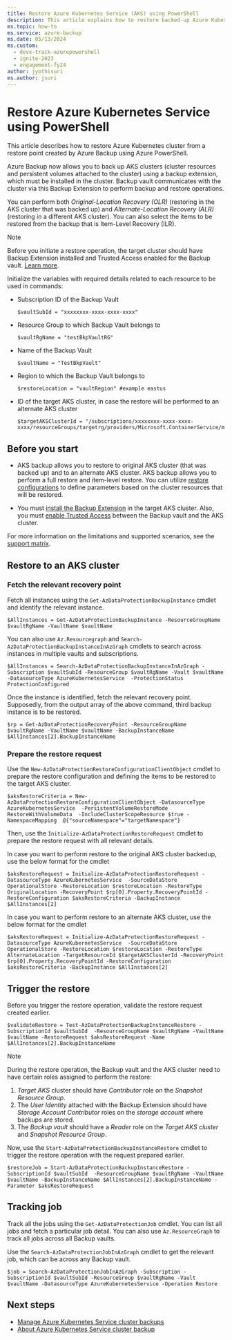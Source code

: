 ```yaml
---
title: Restore Azure Kubernetes Service (AKS) using PowerShell
description: This article explains how to restore backed-up Azure Kubernetes Service (AKS) using Azure PowerShell.
ms.topic: how-to
ms.service: azure-backup
ms.date: 05/13/2024
ms.custom:
  - devx-track-azurepowershell
  - ignite-2023
  - engagement-fy24
author: jyothisuri
ms.author: jsuri
---
```


# Restore Azure Kubernetes Service using PowerShell 

This article describes how to restore Azure Kubernetes cluster from a restore point created by Azure Backup using Azure PowerShell.

Azure Backup now allows you to back up AKS clusters (cluster resources and persistent volumes attached to the cluster) using a backup extension, which must be installed in the cluster. Backup vault communicates with the cluster via this Backup Extension to perform backup and restore operations. 

You can perform both *Original-Location Recovery (OLR)* (restoring in the AKS cluster that was backed up) and *Alternate-Location Recovery (ALR)* (restoring in a different AKS cluster). You can also select the items to be restored from the backup that is Item-Level Recovery (ILR).

>[!Note]
>Before you initiate a restore operation, the target cluster should have Backup Extension installed and Trusted Access enabled for the Backup vault. [Learn more](azure-kubernetes-service-cluster-backup-using-powershell.md#prepare-aks-cluster-for-backup).

Initialize the variables with required details related to each resource to be used in commands:

- Subscription ID of the Backup Vault

    ```azurepowershell
    $vaultSubId = "xxxxxxxx-xxxx-xxxx-xxxx"
    ```
- Resource Group to which Backup Vault belongs to

    ```azurepowershell
    $vaultRgName = "testBkpVaultRG"
    ```

- Name of the Backup Vault

    ```azurepowershell
    $vaultName = "TestBkpVault"
    ```
- Region to which the Backup Vault belongs to

    ```azurepowershell
    $restoreLocation = "vaultRegion" #example eastus
    ```

- ID of the target AKS cluster, in case the restore will be performed to an alternate AKS cluster

    ```azurepowershell
    $targetAKSClusterId = "/subscriptions/xxxxxxxx-xxxx-xxxx-xxxx/resourceGroups/targetrg/providers/Microsoft.ContainerService/managedClusters/PSAKSCluster2"
    ```

## Before you start

- AKS backup allows you to restore to original AKS cluster (that was backed up) and to an alternate AKS cluster. AKS backup allows you to perform a full restore and item-level restore. You can utilize [restore configurations](#restore-to-an-aks-cluster) to define parameters based on the cluster resources that will be restored.

- You must [install the Backup Extension](azure-kubernetes-service-cluster-manage-backups.md#install-backup-extension) in the target AKS cluster. Also, you must [enable Trusted Access](azure-kubernetes-service-cluster-manage-backups.md#trusted-access-related-operations) between the Backup vault and the AKS cluster.

For more information on the limitations and supported scenarios, see the [support matrix](azure-kubernetes-service-cluster-backup-support-matrix.md).

## Restore to an AKS cluster 

### Fetch the relevant recovery point

Fetch all instances using the `Get-AzDataProtectionBackupInstance` cmdlet and identify the relevant instance.

```azurepowershell
$AllInstances = Get-AzDataProtectionBackupInstance -ResourceGroupName $vaultRgName -VaultName $vaultName
```

You can also use `Az.Resourcegraph` and `Search-AzDataProtectionBackupInstanceInAzGraph` cmdlets to search across instances in multiple vaults and subscriptions.

```azurepowershell
$AllInstances = Search-AzDataProtectionBackupInstanceInAzGraph -Subscription $vaultSubId -ResourceGroup $vaultRgName -Vault $vaultName -DatasourceType AzureKubernetesService  -ProtectionStatus ProtectionConfigured
```

Once the instance is identified, fetch the relevant recovery point. Supposedly, from the output array of the above command, third backup instance is to be restored.

```azurepowershell
$rp = Get-AzDataProtectionRecoveryPoint -ResourceGroupName $vaultRgName -VaultName $vaultName -BackupInstanceName $AllInstances[2].BackupInstanceName
```

### Prepare the restore request

Use the `New-AzDataProtectionRestoreConfigurationClientObject` cmdlet to prepare the restore configuration and defining the items to be restored to the target AKS cluster.

```azurepowershell
$aksRestoreCriteria = New-AzDataProtectionRestoreConfigurationClientObject -DatasourceType AzureKubernetesService  -PersistentVolumeRestoreMode RestoreWithVolumeData  -IncludeClusterScopeResource $true -NamespaceMapping  @{"sourceNamespace"="targetNamespace"}
```

Then, use the `Initialize-AzDataProtectionRestoreRequest` cmdlet to prepare the restore request with all relevant details.

In case you want to perform restore to the original AKS cluster backedup, use the below format for the cmdlet

```azurepowershell
$aksRestoreRequest = Initialize-AzDataProtectionRestoreRequest -DatasourceType AzureKubernetesService  -SourceDataStore OperationalStore -RestoreLocation $restoreLocation -RestoreType OriginalLocation -RecoveryPoint $rp[0].Property.RecoveryPointId -RestoreConfiguration $aksRestoreCriteria -BackupInstance $AllInstances[2]
```
In case you want to perform restore to an alternate AKS cluster, use the below format for the cmdlet

```azurepowershell
$aksRestoreRequest = Initialize-AzDataProtectionRestoreRequest -DatasourceType AzureKubernetesService  -SourceDataStore OperationalStore -RestoreLocation $restoreLocation -RestoreType AlternateLocation -TargetResourceId $targetAKSClusterId -RecoveryPoint $rp[0].Property.RecoveryPointId -RestoreConfiguration $aksRestoreCriteria -BackupInstance $AllInstances[2]
```

## Trigger the restore

Before you trigger the restore operation, validate the restore request created earlier.

```azurepowershell
$validateRestore = Test-AzDataProtectionBackupInstanceRestore -SubscriptionId $vaultSubId  -ResourceGroupName $vaultRgName -VaultName $vaultName -RestoreRequest $aksRestoreRequest -Name $AllInstances[2].BackupInstanceName
```

>[!Note]
>During the restore operation, the Backup vault and the AKS cluster need to have certain roles assigned to perform the restore:

1. *Target AKS* cluster should have *Contributor* role on the *Snapshot Resource Group*.
2. The *User Identity* attached with the Backup Extension should have *Storage Account Contributor* roles on the *storage account* where backups are stored. 
3. The *Backup vault* should have a *Reader* role on the *Target AKS cluster* and *Snapshot Resource Group*.

Now, use the `Start-AzDataProtectionBackupInstanceRestore` cmdlet to trigger the restore operation with the request prepared earlier.

```azurepowershell
$restoreJob = Start-AzDataProtectionBackupInstanceRestore -SubscriptionId $vaultSubId  -ResourceGroupName $vaultRgName -VaultName $vaultName -BackupInstanceName $AllInstances[2].BackupInstanceName -Parameter $aksRestoreRequest
```

## Tracking job

Track all the jobs using the `Get-AzDataProtectionJob` cmdlet. You can list all jobs and fetch a particular job detail. You can also use `Az.ResourceGraph` to track all jobs across all Backup vaults.

Use the `Search-AzDataProtectionJobInAzGraph` cmdlet to get the relevant job, which can be across any Backup vault.

```azurepowershell
$job = Search-AzDataProtectionJobInAzGraph -Subscription -SubscriptionId $vaultSubId -ResourceGroup $vaultRgName -Vault $vaultName -DatasourceType AzureKubernetesService -Operation Restore
```

## Next steps

- [Manage Azure Kubernetes Service cluster backups](azure-kubernetes-service-cluster-manage-backups.md)
- [About Azure Kubernetes Service cluster backup](azure-kubernetes-service-cluster-backup-concept.md)
